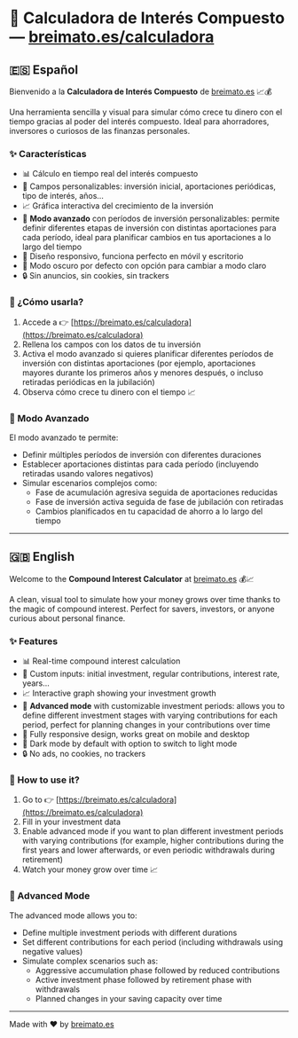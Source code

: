 # 🧮 Calculadora de Interés Compuesto — [breimato.es/calculadora](https://breimato.es/calculadora)

## 🇪🇸 Español

Bienvenido a la **Calculadora de Interés Compuesto** de [breimato.es](https://breimato.es/calculadora) 📈💰

Una herramienta sencilla y visual para simular cómo crece tu dinero con el tiempo gracias al poder del interés compuesto. Ideal para ahorradores, inversores o curiosos de las finanzas personales.

### ✨ Características

- 📊 Cálculo en tiempo real del interés compuesto
- 🧮 Campos personalizables: inversión inicial, aportaciones periódicas, tipo de interés, años…
- 📈 Gráfica interactiva del crecimiento de la inversión
- 🔬 **Modo avanzado** con períodos de inversión personalizables: permite definir diferentes etapas de inversión con distintas aportaciones para cada período, ideal para planificar cambios en tus aportaciones a lo largo del tiempo
- 📱 Diseño responsivo, funciona perfecto en móvil y escritorio
- 🌙 Modo oscuro por defecto con opción para cambiar a modo claro
- 🔒 Sin anuncios, sin cookies, sin trackers

### 🚀 ¿Cómo usarla?

1. Accede a 👉 [https://breimato.es/calculadora](https://breimato.es/calculadora)
2. Rellena los campos con los datos de tu inversión
3. Activa el modo avanzado si quieres planificar diferentes períodos de inversión con distintas aportaciones (por ejemplo, aportaciones mayores durante los primeros años y menores después, o incluso retiradas periódicas en la jubilación)
4. Observa cómo crece tu dinero con el tiempo 📈

### 🔬 Modo Avanzado

El modo avanzado te permite:

- Definir múltiples períodos de inversión con diferentes duraciones
- Establecer aportaciones distintas para cada período (incluyendo retiradas usando valores negativos)
- Simular escenarios complejos como:
  - Fase de acumulación agresiva seguida de aportaciones reducidas
  - Fase de inversión activa seguida de fase de jubilación con retiradas
  - Cambios planificados en tu capacidad de ahorro a lo largo del tiempo

---

## 🇬🇧 English

Welcome to the **Compound Interest Calculator** at [breimato.es](https://breimato.es/calculadora) 💰📈

A clean, visual tool to simulate how your money grows over time thanks to the magic of compound interest. Perfect for savers, investors, or anyone curious about personal finance.

### ✨ Features

- 📊 Real-time compound interest calculation
- 🧮 Custom inputs: initial investment, regular contributions, interest rate, years…
- 📈 Interactive graph showing your investment growth
- 🔬 **Advanced mode** with customizable investment periods: allows you to define different investment stages with varying contributions for each period, perfect for planning changes in your contributions over time
- 📱 Fully responsive design, works great on mobile and desktop
- 🌙 Dark mode by default with option to switch to light mode
- 🔒 No ads, no cookies, no trackers

### 🚀 How to use it?

1. Go to 👉 [https://breimato.es/calculadora](https://breimato.es/calculadora)
2. Fill in your investment data
3. Enable advanced mode if you want to plan different investment periods with varying contributions (for example, higher contributions during the first years and lower afterwards, or even periodic withdrawals during retirement)
4. Watch your money grow over time 📈

### 🔬 Advanced Mode

The advanced mode allows you to:

- Define multiple investment periods with different durations
- Set different contributions for each period (including withdrawals using negative values)
- Simulate complex scenarios such as:
  - Aggressive accumulation phase followed by reduced contributions
  - Active investment phase followed by retirement phase with withdrawals
  - Planned changes in your saving capacity over time

---

Made with ❤️ by [breimato.es](https://breimato.es)
